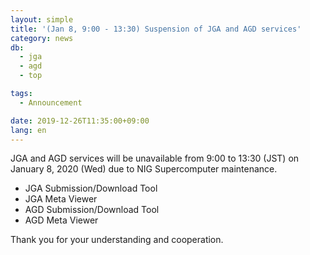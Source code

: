 ```yaml
---
layout: simple
title: '(Jan 8, 9:00 - 13:30) Suspension of JGA and AGD services'
category: news
db:
  - jga
  - agd
  - top

tags:
  - Announcement

date: 2019-12-26T11:35:00+09:00
lang: en
---
```


<p>JGA and AGD services will be unavailable from 9:00 to 13:30 (JST) on January 8, 2020 (Wed) due to NIG Supercomputer maintenance.</p>

<ul>
    <li>JGA Submission/Download Tool</li>
    <li>JGA Meta Viewer</li>
    <li>AGD Submission/Download Tool</li>
    <li>AGD Meta Viewer</li>
</ul>

<p class="top_space">Thank you for your understanding and cooperation.</p>
